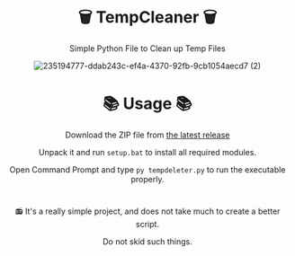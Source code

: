 <div align="center">

#  🗑  TempCleaner 🗑

Simple Python File to Clean up  Temp Files 

![235194777-ddab243c-ef4a-4370-92fb-9cb1054aecd7 (2)](https://user-images.githubusercontent.com/96681438/235288313-a50c4d38-94b9-46a1-b241-b47b9503d52e.png)


# 📚 Usage 📚

Download the ZIP file from [the latest release](https://github.com/LowOnGravity/TempCleaner/releases/tag/V2)

Unpack it and run ``setup.bat`` to install all required modules.

Open Command Prompt and type ``py tempdeleter.py`` to run the executable properly.


#


📻 It's a really simple project, and does not take much to create a better script.

Do not skid such things.

</div>
